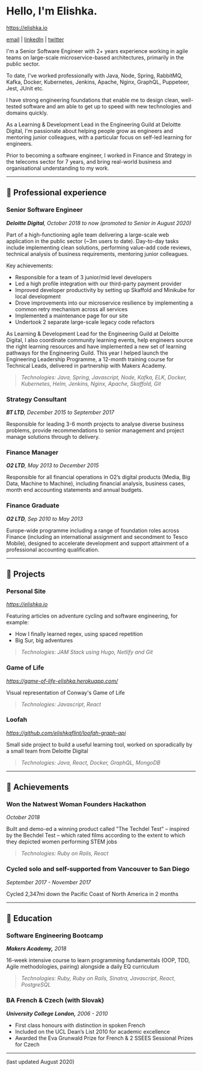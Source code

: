 # Hello, I'm Elishka.

https://elishka.io        

[email](mailto:elishkaf@gmail.com) | [linkedIn](https://www.linkedin.com/in/elishkaflint/) | [twitter](https://twitter.com/elishka_f)

I'm a Senior Software Engineer with 2+ years experience working in agile teams on large-scale microservice-based architectures, primarily in the public sector.

To date, I've worked professionally with Java, Node, Spring, RabbitMQ, Kafka, Docker, Kubernetes, Jenkins, Apache, Nginx, GraphQL, Puppeteer, Jest, JUnit etc.

I have strong engineering foundations that enable me to design clean, well-tested software and am able to get up to speed with new technologies and domains quickly.

As a Learning & Development Lead in the Engineering Guild at Deloitte Digital, I'm passionate about helping people grow as engineers and mentoring junior colleagues, with a particular focus on self-led learning for engineers.

Prior to becoming a software engineer, I worked in Finance and Strategy in the telecoms sector for 7 years, and bring real-world business and organisational understanding to my work.

---

## 🔹 Professional experience

### Senior Software Engineer

***Deloitte Digital**, October 2018 to now (promoted to Senior in August 2020)*

Part of a high-functioning agile team delivering a large-scale web application in the public sector (~3m users to date). Day-to-day tasks include implementing clean solutions, performing value-add code reviews, technical analysis of business requirements, mentoring junior colleagues.

Key achievements: 
- Responsible for a team of 3 junior/mid level developers
- Led a high profile integration with our third-party payment provider
- Improved developer productivity by setting up Skaffold and Minikube for local development
- Drove improvements into our microservice resilience by implementing a common retry mechanism across all services
- Implemented a maintenance page for our site
- Undertook 2 separate large-scale legacy code refactors

As Learning & Development Lead for the Engineering Guild at Deloitte Digital, I also coordinate community learning events, help engineers source the right learning resources and have implemented a new set of learning pathways for the Engineering Guild. This year I helped launch the Engineering Leadership Programme, a 12-month training course for Technical Leads, delivered in partnership with Makers Academy. 

>*Technologies: Java, Spring, Javascript, Node, Kafka, ELK, Docker, Kubernetes, Helm, Jenkins, Nginx, Apache, Skaffold, Git*

### Strategy Consultant

***BT LTD**, December 2015 to September 2017*

Responsible for leading 3-6 month projects to analyse diverse business problems, provide recommendations to senior management and project manage solutions through to delivery.

### Finance Manager

***O2 LTD**, May 2013 to December 2015*

Responsible for all financial operations in O2’s digital products (Media, Big Data, Machine to Machine), including financial analysis, business cases, month end accounting statements and annual budgets.

### Finance Graduate

***O2 LTD**, Sep 2010 to May 2013*

Europe-wide programme including a range of foundation roles across Finance (including an international assignment and secondment to Tesco Mobile), designed to accelerate development and support attainment of a professional accounting qualification.

---

## 🔹 Projects

### Personal Site

*https://elishka.io* 

Featuring articles on adventure cycling and software engineering, for example:

- How I finally learned regex, using spaced repetition
- Big Sur, big adventures

>*Technologies: JAM Stack using Hugo, Netlify and Git*

### Game of Life

*https://game-of-life-elishka.herokuapp.com/*

Visual representation of Conway's Game of Life

>*Technologies: Javascript, React*

### Loofah

*https://github.com/elishkaflint/loofah-graph-api*

Small side project to build a useful learning tool, worked on sporadically by a small team from Deloitte Digital

>*Technologies: Java, React, Docker, GraphQL, MongoDB*

---

## 🔹 Achievements

### Won the Natwest **Woman Founders Hackathon**

*October 2018* 

Built and demo-ed a winning product called "The Techdel Test" – inspired by the Bechdel Test – which rated films according to the extent to which they depicted women performing STEM jobs

>*Technologies: Ruby on Rails, React*

### Cycled solo and self-supported from Vancouver to San Diego

*September 2017 - November 2017*

Cycled 2,347mi down the Pacific Coast of North America in 2 months

---

## 🔹 Education

### Software Engineering Bootcamp

***Makers Academy,*** *2018*

16-week intensive course to learn programming fundamentals (OOP, TDD, Agile methodologies, pairing) alongside a daily EQ curriculum

>*Technologies: Ruby, Ruby on Rails, Sinatra, Javascript, React, PostgreSQL*

### **BA French & Czech (with Slovak)**

***University College London,*** *2006 - 2010*

- First class honours with distinction in spoken French
- Included on the UCL Dean’s List 2010 for academic excellence
- Awarded the Eva Grunwald Prize for French & 2 SSEES Sessional Prizes for Czech

---

(last updated August 2020)
